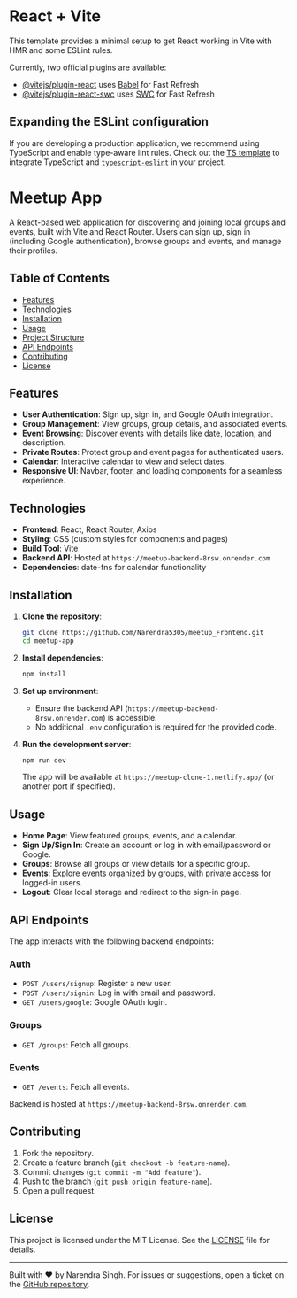 # React + Vite

This template provides a minimal setup to get React working in Vite with HMR and some ESLint rules.

Currently, two official plugins are available:

- [@vitejs/plugin-react](https://github.com/vitejs/vite-plugin-react/blob/main/packages/plugin-react/README.md) uses [Babel](https://babeljs.io/) for Fast Refresh
- [@vitejs/plugin-react-swc](https://github.com/vitejs/vite-plugin-react-swc) uses [SWC](https://swc.rs/) for Fast Refresh

## Expanding the ESLint configuration

If you are developing a production application, we recommend using TypeScript and enable type-aware lint rules. Check out the [TS template](https://github.com/vitejs/vite/tree/main/packages/create-vite/template-react-ts) to integrate TypeScript and [`typescript-eslint`](https://typescript-eslint.io) in your project.




# Meetup App

A React-based web application for discovering and joining local groups and events, built with Vite and React Router. Users can sign up, sign in (including Google authentication), browse groups and events, and manage their profiles.

## Table of Contents
- [Features](#features)
- [Technologies](#technologies)
- [Installation](#installation)
- [Usage](#usage)
- [Project Structure](#project-structure)
- [API Endpoints](#api-endpoints)
- [Contributing](#contributing)
- [License](#license)

## Features
- **User Authentication**: Sign up, sign in, and Google OAuth integration.
- **Group Management**: View groups, group details, and associated events.
- **Event Browsing**: Discover events with details like date, location, and description.
- **Private Routes**: Protect group and event pages for authenticated users.
- **Calendar**: Interactive calendar to view and select dates.
- **Responsive UI**: Navbar, footer, and loading components for a seamless experience.

## Technologies
- **Frontend**: React, React Router, Axios
- **Styling**: CSS (custom styles for components and pages)
- **Build Tool**: Vite
- **Backend API**: Hosted at `https://meetup-backend-8rsw.onrender.com`
- **Dependencies**: date-fns for calendar functionality

## Installation
1. **Clone the repository**:
   ```bash
   git clone https://github.com/Narendra5305/meetup_Frontend.git
   cd meetup-app
   ```

2. **Install dependencies**:
   ```bash
   npm install
   ```

3. **Set up environment**:
   - Ensure the backend API (`https://meetup-backend-8rsw.onrender.com`) is accessible.
   - No additional `.env` configuration is required for the provided code.

4. **Run the development server**:
   ```bash
   npm run dev
   ```
   The app will be available at `https://meetup-clone-1.netlify.app/` (or another port if specified).

## Usage
- **Home Page**: View featured groups, events, and a calendar.
- **Sign Up/Sign In**: Create an account or log in with email/password or Google.
- **Groups**: Browse all groups or view details for a specific group.
- **Events**: Explore events organized by groups, with private access for logged-in users.
- **Logout**: Clear local storage and redirect to the sign-in page.

## API Endpoints
The app interacts with the following backend endpoints:

### Auth
- `POST /users/signup`: Register a new user.
- `POST /users/signin`: Log in with email and password.
- `GET /users/google`: Google OAuth login.

### Groups
- `GET /groups`: Fetch all groups.

### Events
- `GET /events`: Fetch all events.

Backend is hosted at `https://meetup-backend-8rsw.onrender.com`.

## Contributing
1. Fork the repository.
2. Create a feature branch (`git checkout -b feature-name`).
3. Commit changes (`git commit -m "Add feature"`).
4. Push to the branch (`git push origin feature-name`).
5. Open a pull request.

## License
This project is licensed under the MIT License. See the [LICENSE](LICENSE) file for details.

---

Built with ❤️ by Narendra Singh. For issues or suggestions, open a ticket on the [GitHub repository](https://github.com/Narendra5305/meetup_Frontend).
